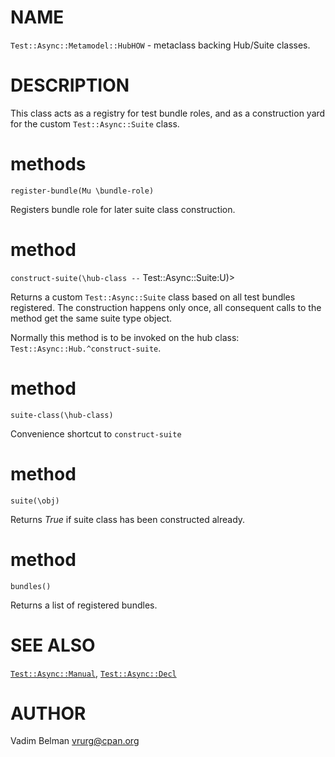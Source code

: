 NAME
====



`Test::Async::Metamodel::HubHOW` - metaclass backing Hub/Suite classes.

DESCRIPTION
===========



This class acts as a registry for test bundle roles, and as a construction yard for the custom `Test::Async::Suite` class.

methods
=======

`register-bundle(Mu \bundle-role)`

Registers bundle role for later suite class construction.

method
======

`construct-suite(\hub-class --` Test::Async::Suite:U)>

Returns a custom `Test::Async::Suite` class based on all test bundles registered. The construction happens only once, all consequent calls to the method get the same suite type object.

Normally this method is to be invoked on the hub class: `Test::Async::Hub.^construct-suite`.

method
======

`suite-class(\hub-class)`

Convenience shortcut to `construct-suite`

method
======

`suite(\obj)`

Returns *True* if suite class has been constructed already.

method
======

`bundles()`

Returns a list of registered bundles.

SEE ALSO
========

[`Test::Async::Manual`](https://github.com/vrurg/raku-Test-Async/blob/v0.1.1/docs/md/Test/Async/Manual.md), [`Test::Async::Decl`](https://github.com/vrurg/raku-Test-Async/blob/v0.1.1/docs/md/Test/Async/Decl.md)

AUTHOR
======

Vadim Belman <vrurg@cpan.org>

